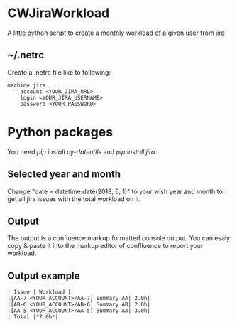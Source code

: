 # CWJiraWorkload
A little python script to create a monthly workload of a given user from jira 

## ~/.netrc
Create a .netrc file like to following:
```
machine jira
	account <YOUR_JIRA_URL>
	login <YOUR_JIRA_USERNAME>
	password <YOUR_PASSWORD>
```
# Python packages
You need *pip install py-dateutils* and *pip install jira*

## Selected year and month
Change "date = datetime.date(2018, 6, 1)" to your wish year and month to get all jira issues with the total workload on it.  

## Output
The output is a confluence markup formatted console output. You can esaly copy & paste it into the markup editor of conflluence to report your workload.   

## Output example
```
| Issue | Workload |
|[AA-7|<YOUR_ACCOUNT>/AA-7] Summary AA| 2.0h|
|[AB-6|<YOUR_ACCOUNT>/AB-6] Summary AB| 2.0h|
|[AA-5|<YOUR_ACCOUNT>/AA-5] Summary AA| 3.0h|
| Total |*7.0h*|
```
